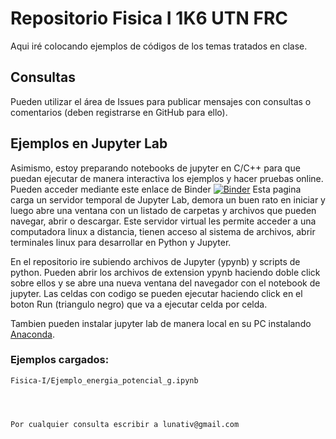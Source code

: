 # Repositorio Fisica I 1K6 UTN FRC


Aqui iré colocando ejemplos de códigos de los temas tratados en clase. 

## Consultas
Pueden utilizar el área de Issues para publicar mensajes con consultas o comentarios (deben registrarse en GitHub para ello).

## Ejemplos en Jupyter Lab

Asimismo, estoy preparando notebooks de jupyter en C/C++ para que puedan ejecutar de manera interactiva los ejemplos y hacer pruebas online. Pueden acceder mediante este enlace de Binder [![Binder](https://mybinder.org/badge_logo.svg)](https://mybinder.org/v2/gh/lunativ/INFOII.git/master?urlpath=lab) 
Esta pagina carga un servidor temporal de Jupyter Lab, demora un buen rato en iniciar y luego abre una ventana con un listado de carpetas y archivos que pueden navegar, abrir o descargar. 
Este servidor virtual les permite acceder a una computadora linux a distancia, tienen acceso al sistema de archivos, abrir terminales linux para desarrollar en Python y Jupyter. 

En el repositorio ire subiendo archivos de Jupyter (ypynb) y scripts de python. Pueden abrir los archivos de extension ypynb haciendo doble click sobre ellos y se abre una nueva ventana del navegador con el notebook de jupyter. Las celdas con codigo se pueden ejecutar haciendo click en el boton Run (triangulo negro) que va a ejecutar celda por celda. 

Tambien pueden instalar jupyter lab de manera local en su PC instalando [Anaconda](https://www.anaconda.com/distribution/). 



### Ejemplos cargados:
```
Fisica-I/Ejemplo_energia_potencial_g.ipynb




Por cualquier consulta escribir a lunativ@gmail.com
